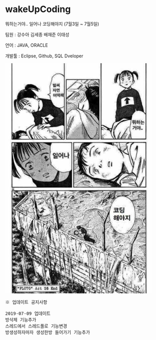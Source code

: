 # wakeUpCoding
뭐하는거야.. 일어나 코딩해야지 (7월3일 ~ 7월5일)

팀원 : 강수아 김세종 배재준 이태성
 
언어 : JAVA, ORACLE

개발툴 : Eclipse, Github, SQL Dveloper

![coding](./wakeUpCoding/coding.jpg)
<pre>
※ 업데이트 공지사항

2019-07-09 업데이트
방삭제 기능추가
스레드에서 스레드풀로 기능변경
방생성하자마자 생성한방 들어가기 기능추가
</pre>

